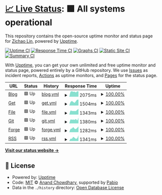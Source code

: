 # [📈 Live Status](https://earthjasonlin.github.io/upptime): <!--live status--> **🟩 All systems operational**

This repository contains the open-source uptime monitor and status page for [Zichao Lin](https://earthjasonlin.cn), powered by [Upptime](https://github.com/upptime/upptime).

[![Uptime CI](https://github.com/earthjasonlin/upptime/workflows/Uptime%20CI/badge.svg)](https://github.com/earthjasonlin/upptime/actions?query=workflow%3A%22Uptime+CI%22)
[![Response Time CI](https://github.com/earthjasonlin/upptime/workflows/Response%20Time%20CI/badge.svg)](https://github.com/earthjasonlin/upptime/actions?query=workflow%3A%22Response+Time+CI%22)
[![Graphs CI](https://github.com/earthjasonlin/upptime/workflows/Graphs%20CI/badge.svg)](https://github.com/earthjasonlin/upptime/actions?query=workflow%3A%22Graphs+CI%22)
[![Static Site CI](https://github.com/earthjasonlin/upptime/workflows/Static%20Site%20CI/badge.svg)](https://github.com/earthjasonlin/upptime/actions?query=workflow%3A%22Static+Site+CI%22)
[![Summary CI](https://github.com/earthjasonlin/upptime/workflows/Summary%20CI/badge.svg)](https://github.com/earthjasonlin/upptime/actions?query=workflow%3A%22Summary+CI%22)

With [Upptime](https://upptime.js.org), you can get your own unlimited and free uptime monitor and status page, powered entirely by a GitHub repository. We use [Issues](https://github.com/earthjasonlin/upptime/issues) as incident reports, [Actions](https://github.com/earthjasonlin/upptime/actions) as uptime monitors, and [Pages](https://earthjasonlin.github.io/upptime) for the status page.

<!--start: status pages-->
<!-- This summary is generated by Upptime (https://github.com/upptime/upptime) -->
<!-- Do not edit this manually, your changes will be overwritten -->
<!-- prettier-ignore -->
| URL | Status | History | Response Time | Uptime |
| --- | ------ | ------- | ------------- | ------ |
| <img alt="" src="https://icons.duckduckgo.com/ip3/earthjasonlin.cn.ico" height="13"> [Blog](https://earthjasonlin.cn) | 🟩 Up | [blog.yml](https://github.com/earthjasonlin/upptime/commits/HEAD/history/blog.yml) | <details><summary><img alt="Response time graph" src="./graphs/blog/response-time-week.png" height="20"> 2075ms</summary><br><a href="https://earthjasonlin.github.io/upptime/history/blog"><img alt="Response time 2238" src="https://img.shields.io/endpoint?url=https%3A%2F%2Fraw.githubusercontent.com%2Fearthjasonlin%2Fupptime%2FHEAD%2Fapi%2Fblog%2Fresponse-time.json"></a><br><a href="https://earthjasonlin.github.io/upptime/history/blog"><img alt="24-hour response time 2175" src="https://img.shields.io/endpoint?url=https%3A%2F%2Fraw.githubusercontent.com%2Fearthjasonlin%2Fupptime%2FHEAD%2Fapi%2Fblog%2Fresponse-time-day.json"></a><br><a href="https://earthjasonlin.github.io/upptime/history/blog"><img alt="7-day response time 2075" src="https://img.shields.io/endpoint?url=https%3A%2F%2Fraw.githubusercontent.com%2Fearthjasonlin%2Fupptime%2FHEAD%2Fapi%2Fblog%2Fresponse-time-week.json"></a><br><a href="https://earthjasonlin.github.io/upptime/history/blog"><img alt="30-day response time 2291" src="https://img.shields.io/endpoint?url=https%3A%2F%2Fraw.githubusercontent.com%2Fearthjasonlin%2Fupptime%2FHEAD%2Fapi%2Fblog%2Fresponse-time-month.json"></a><br><a href="https://earthjasonlin.github.io/upptime/history/blog"><img alt="1-year response time 2238" src="https://img.shields.io/endpoint?url=https%3A%2F%2Fraw.githubusercontent.com%2Fearthjasonlin%2Fupptime%2FHEAD%2Fapi%2Fblog%2Fresponse-time-year.json"></a></details> | <details><summary><a href="https://earthjasonlin.github.io/upptime/history/blog">100.00%</a></summary><a href="https://earthjasonlin.github.io/upptime/history/blog"><img alt="All-time uptime 100.00%" src="https://img.shields.io/endpoint?url=https%3A%2F%2Fraw.githubusercontent.com%2Fearthjasonlin%2Fupptime%2FHEAD%2Fapi%2Fblog%2Fuptime.json"></a><br><a href="https://earthjasonlin.github.io/upptime/history/blog"><img alt="24-hour uptime 100.00%" src="https://img.shields.io/endpoint?url=https%3A%2F%2Fraw.githubusercontent.com%2Fearthjasonlin%2Fupptime%2FHEAD%2Fapi%2Fblog%2Fuptime-day.json"></a><br><a href="https://earthjasonlin.github.io/upptime/history/blog"><img alt="7-day uptime 100.00%" src="https://img.shields.io/endpoint?url=https%3A%2F%2Fraw.githubusercontent.com%2Fearthjasonlin%2Fupptime%2FHEAD%2Fapi%2Fblog%2Fuptime-week.json"></a><br><a href="https://earthjasonlin.github.io/upptime/history/blog"><img alt="30-day uptime 100.00%" src="https://img.shields.io/endpoint?url=https%3A%2F%2Fraw.githubusercontent.com%2Fearthjasonlin%2Fupptime%2FHEAD%2Fapi%2Fblog%2Fuptime-month.json"></a><br><a href="https://earthjasonlin.github.io/upptime/history/blog"><img alt="1-year uptime 100.00%" src="https://img.shields.io/endpoint?url=https%3A%2F%2Fraw.githubusercontent.com%2Fearthjasonlin%2Fupptime%2FHEAD%2Fapi%2Fblog%2Fuptime-year.json"></a></details>
| <img alt="" src="https://icons.duckduckgo.com/ip3/get.loliquq.cn.ico" height="13"> [Get](https://get.loliquq.cn) | 🟩 Up | [get.yml](https://github.com/earthjasonlin/upptime/commits/HEAD/history/get.yml) | <details><summary><img alt="Response time graph" src="./graphs/get/response-time-week.png" height="20"> 1504ms</summary><br><a href="https://earthjasonlin.github.io/upptime/history/get"><img alt="Response time 1328" src="https://img.shields.io/endpoint?url=https%3A%2F%2Fraw.githubusercontent.com%2Fearthjasonlin%2Fupptime%2FHEAD%2Fapi%2Fget%2Fresponse-time.json"></a><br><a href="https://earthjasonlin.github.io/upptime/history/get"><img alt="24-hour response time 1957" src="https://img.shields.io/endpoint?url=https%3A%2F%2Fraw.githubusercontent.com%2Fearthjasonlin%2Fupptime%2FHEAD%2Fapi%2Fget%2Fresponse-time-day.json"></a><br><a href="https://earthjasonlin.github.io/upptime/history/get"><img alt="7-day response time 1504" src="https://img.shields.io/endpoint?url=https%3A%2F%2Fraw.githubusercontent.com%2Fearthjasonlin%2Fupptime%2FHEAD%2Fapi%2Fget%2Fresponse-time-week.json"></a><br><a href="https://earthjasonlin.github.io/upptime/history/get"><img alt="30-day response time 1329" src="https://img.shields.io/endpoint?url=https%3A%2F%2Fraw.githubusercontent.com%2Fearthjasonlin%2Fupptime%2FHEAD%2Fapi%2Fget%2Fresponse-time-month.json"></a><br><a href="https://earthjasonlin.github.io/upptime/history/get"><img alt="1-year response time 1328" src="https://img.shields.io/endpoint?url=https%3A%2F%2Fraw.githubusercontent.com%2Fearthjasonlin%2Fupptime%2FHEAD%2Fapi%2Fget%2Fresponse-time-year.json"></a></details> | <details><summary><a href="https://earthjasonlin.github.io/upptime/history/get">100.00%</a></summary><a href="https://earthjasonlin.github.io/upptime/history/get"><img alt="All-time uptime 100.00%" src="https://img.shields.io/endpoint?url=https%3A%2F%2Fraw.githubusercontent.com%2Fearthjasonlin%2Fupptime%2FHEAD%2Fapi%2Fget%2Fuptime.json"></a><br><a href="https://earthjasonlin.github.io/upptime/history/get"><img alt="24-hour uptime 100.00%" src="https://img.shields.io/endpoint?url=https%3A%2F%2Fraw.githubusercontent.com%2Fearthjasonlin%2Fupptime%2FHEAD%2Fapi%2Fget%2Fuptime-day.json"></a><br><a href="https://earthjasonlin.github.io/upptime/history/get"><img alt="7-day uptime 100.00%" src="https://img.shields.io/endpoint?url=https%3A%2F%2Fraw.githubusercontent.com%2Fearthjasonlin%2Fupptime%2FHEAD%2Fapi%2Fget%2Fuptime-week.json"></a><br><a href="https://earthjasonlin.github.io/upptime/history/get"><img alt="30-day uptime 100.00%" src="https://img.shields.io/endpoint?url=https%3A%2F%2Fraw.githubusercontent.com%2Fearthjasonlin%2Fupptime%2FHEAD%2Fapi%2Fget%2Fuptime-month.json"></a><br><a href="https://earthjasonlin.github.io/upptime/history/get"><img alt="1-year uptime 100.00%" src="https://img.shields.io/endpoint?url=https%3A%2F%2Fraw.githubusercontent.com%2Fearthjasonlin%2Fupptime%2FHEAD%2Fapi%2Fget%2Fuptime-year.json"></a></details>
| <img alt="" src="https://icons.duckduckgo.com/ip3/file.loliquq.cn.ico" height="13"> [File](https://file.loliquq.cn) | 🟩 Up | [file.yml](https://github.com/earthjasonlin/upptime/commits/HEAD/history/file.yml) | <details><summary><img alt="Response time graph" src="./graphs/file/response-time-week.png" height="20"> 1343ms</summary><br><a href="https://earthjasonlin.github.io/upptime/history/file"><img alt="Response time 1323" src="https://img.shields.io/endpoint?url=https%3A%2F%2Fraw.githubusercontent.com%2Fearthjasonlin%2Fupptime%2FHEAD%2Fapi%2Ffile%2Fresponse-time.json"></a><br><a href="https://earthjasonlin.github.io/upptime/history/file"><img alt="24-hour response time 1335" src="https://img.shields.io/endpoint?url=https%3A%2F%2Fraw.githubusercontent.com%2Fearthjasonlin%2Fupptime%2FHEAD%2Fapi%2Ffile%2Fresponse-time-day.json"></a><br><a href="https://earthjasonlin.github.io/upptime/history/file"><img alt="7-day response time 1343" src="https://img.shields.io/endpoint?url=https%3A%2F%2Fraw.githubusercontent.com%2Fearthjasonlin%2Fupptime%2FHEAD%2Fapi%2Ffile%2Fresponse-time-week.json"></a><br><a href="https://earthjasonlin.github.io/upptime/history/file"><img alt="30-day response time 1319" src="https://img.shields.io/endpoint?url=https%3A%2F%2Fraw.githubusercontent.com%2Fearthjasonlin%2Fupptime%2FHEAD%2Fapi%2Ffile%2Fresponse-time-month.json"></a><br><a href="https://earthjasonlin.github.io/upptime/history/file"><img alt="1-year response time 1323" src="https://img.shields.io/endpoint?url=https%3A%2F%2Fraw.githubusercontent.com%2Fearthjasonlin%2Fupptime%2FHEAD%2Fapi%2Ffile%2Fresponse-time-year.json"></a></details> | <details><summary><a href="https://earthjasonlin.github.io/upptime/history/file">100.00%</a></summary><a href="https://earthjasonlin.github.io/upptime/history/file"><img alt="All-time uptime 100.00%" src="https://img.shields.io/endpoint?url=https%3A%2F%2Fraw.githubusercontent.com%2Fearthjasonlin%2Fupptime%2FHEAD%2Fapi%2Ffile%2Fuptime.json"></a><br><a href="https://earthjasonlin.github.io/upptime/history/file"><img alt="24-hour uptime 100.00%" src="https://img.shields.io/endpoint?url=https%3A%2F%2Fraw.githubusercontent.com%2Fearthjasonlin%2Fupptime%2FHEAD%2Fapi%2Ffile%2Fuptime-day.json"></a><br><a href="https://earthjasonlin.github.io/upptime/history/file"><img alt="7-day uptime 100.00%" src="https://img.shields.io/endpoint?url=https%3A%2F%2Fraw.githubusercontent.com%2Fearthjasonlin%2Fupptime%2FHEAD%2Fapi%2Ffile%2Fuptime-week.json"></a><br><a href="https://earthjasonlin.github.io/upptime/history/file"><img alt="30-day uptime 100.00%" src="https://img.shields.io/endpoint?url=https%3A%2F%2Fraw.githubusercontent.com%2Fearthjasonlin%2Fupptime%2FHEAD%2Fapi%2Ffile%2Fuptime-month.json"></a><br><a href="https://earthjasonlin.github.io/upptime/history/file"><img alt="1-year uptime 100.00%" src="https://img.shields.io/endpoint?url=https%3A%2F%2Fraw.githubusercontent.com%2Fearthjasonlin%2Fupptime%2FHEAD%2Fapi%2Ffile%2Fuptime-year.json"></a></details>
| <img alt="" src="https://icons.duckduckgo.com/ip3/git.loliquq.cn.ico" height="13"> [Git](https://git.loliquq.cn) | 🟩 Up | [git.yml](https://github.com/earthjasonlin/upptime/commits/HEAD/history/git.yml) | <details><summary><img alt="Response time graph" src="./graphs/git/response-time-week.png" height="20"> 1380ms</summary><br><a href="https://earthjasonlin.github.io/upptime/history/git"><img alt="Response time 1323" src="https://img.shields.io/endpoint?url=https%3A%2F%2Fraw.githubusercontent.com%2Fearthjasonlin%2Fupptime%2FHEAD%2Fapi%2Fgit%2Fresponse-time.json"></a><br><a href="https://earthjasonlin.github.io/upptime/history/git"><img alt="24-hour response time 1870" src="https://img.shields.io/endpoint?url=https%3A%2F%2Fraw.githubusercontent.com%2Fearthjasonlin%2Fupptime%2FHEAD%2Fapi%2Fgit%2Fresponse-time-day.json"></a><br><a href="https://earthjasonlin.github.io/upptime/history/git"><img alt="7-day response time 1380" src="https://img.shields.io/endpoint?url=https%3A%2F%2Fraw.githubusercontent.com%2Fearthjasonlin%2Fupptime%2FHEAD%2Fapi%2Fgit%2Fresponse-time-week.json"></a><br><a href="https://earthjasonlin.github.io/upptime/history/git"><img alt="30-day response time 1326" src="https://img.shields.io/endpoint?url=https%3A%2F%2Fraw.githubusercontent.com%2Fearthjasonlin%2Fupptime%2FHEAD%2Fapi%2Fgit%2Fresponse-time-month.json"></a><br><a href="https://earthjasonlin.github.io/upptime/history/git"><img alt="1-year response time 1323" src="https://img.shields.io/endpoint?url=https%3A%2F%2Fraw.githubusercontent.com%2Fearthjasonlin%2Fupptime%2FHEAD%2Fapi%2Fgit%2Fresponse-time-year.json"></a></details> | <details><summary><a href="https://earthjasonlin.github.io/upptime/history/git">100.00%</a></summary><a href="https://earthjasonlin.github.io/upptime/history/git"><img alt="All-time uptime 100.00%" src="https://img.shields.io/endpoint?url=https%3A%2F%2Fraw.githubusercontent.com%2Fearthjasonlin%2Fupptime%2FHEAD%2Fapi%2Fgit%2Fuptime.json"></a><br><a href="https://earthjasonlin.github.io/upptime/history/git"><img alt="24-hour uptime 100.00%" src="https://img.shields.io/endpoint?url=https%3A%2F%2Fraw.githubusercontent.com%2Fearthjasonlin%2Fupptime%2FHEAD%2Fapi%2Fgit%2Fuptime-day.json"></a><br><a href="https://earthjasonlin.github.io/upptime/history/git"><img alt="7-day uptime 100.00%" src="https://img.shields.io/endpoint?url=https%3A%2F%2Fraw.githubusercontent.com%2Fearthjasonlin%2Fupptime%2FHEAD%2Fapi%2Fgit%2Fuptime-week.json"></a><br><a href="https://earthjasonlin.github.io/upptime/history/git"><img alt="30-day uptime 100.00%" src="https://img.shields.io/endpoint?url=https%3A%2F%2Fraw.githubusercontent.com%2Fearthjasonlin%2Fupptime%2FHEAD%2Fapi%2Fgit%2Fuptime-month.json"></a><br><a href="https://earthjasonlin.github.io/upptime/history/git"><img alt="1-year uptime 100.00%" src="https://img.shields.io/endpoint?url=https%3A%2F%2Fraw.githubusercontent.com%2Fearthjasonlin%2Fupptime%2FHEAD%2Fapi%2Fgit%2Fuptime-year.json"></a></details>
| <img alt="" src="https://icons.duckduckgo.com/ip3/code.loliquq.cn.ico" height="13"> [Forge](https://code.loliquq.cn) | 🟩 Up | [forge.yml](https://github.com/earthjasonlin/upptime/commits/HEAD/history/forge.yml) | <details><summary><img alt="Response time graph" src="./graphs/forge/response-time-week.png" height="20"> 1282ms</summary><br><a href="https://earthjasonlin.github.io/upptime/history/forge"><img alt="Response time 1145" src="https://img.shields.io/endpoint?url=https%3A%2F%2Fraw.githubusercontent.com%2Fearthjasonlin%2Fupptime%2FHEAD%2Fapi%2Fforge%2Fresponse-time.json"></a><br><a href="https://earthjasonlin.github.io/upptime/history/forge"><img alt="24-hour response time 1569" src="https://img.shields.io/endpoint?url=https%3A%2F%2Fraw.githubusercontent.com%2Fearthjasonlin%2Fupptime%2FHEAD%2Fapi%2Fforge%2Fresponse-time-day.json"></a><br><a href="https://earthjasonlin.github.io/upptime/history/forge"><img alt="7-day response time 1282" src="https://img.shields.io/endpoint?url=https%3A%2F%2Fraw.githubusercontent.com%2Fearthjasonlin%2Fupptime%2FHEAD%2Fapi%2Fforge%2Fresponse-time-week.json"></a><br><a href="https://earthjasonlin.github.io/upptime/history/forge"><img alt="30-day response time 1166" src="https://img.shields.io/endpoint?url=https%3A%2F%2Fraw.githubusercontent.com%2Fearthjasonlin%2Fupptime%2FHEAD%2Fapi%2Fforge%2Fresponse-time-month.json"></a><br><a href="https://earthjasonlin.github.io/upptime/history/forge"><img alt="1-year response time 1145" src="https://img.shields.io/endpoint?url=https%3A%2F%2Fraw.githubusercontent.com%2Fearthjasonlin%2Fupptime%2FHEAD%2Fapi%2Fforge%2Fresponse-time-year.json"></a></details> | <details><summary><a href="https://earthjasonlin.github.io/upptime/history/forge">100.00%</a></summary><a href="https://earthjasonlin.github.io/upptime/history/forge"><img alt="All-time uptime 100.00%" src="https://img.shields.io/endpoint?url=https%3A%2F%2Fraw.githubusercontent.com%2Fearthjasonlin%2Fupptime%2FHEAD%2Fapi%2Fforge%2Fuptime.json"></a><br><a href="https://earthjasonlin.github.io/upptime/history/forge"><img alt="24-hour uptime 100.00%" src="https://img.shields.io/endpoint?url=https%3A%2F%2Fraw.githubusercontent.com%2Fearthjasonlin%2Fupptime%2FHEAD%2Fapi%2Fforge%2Fuptime-day.json"></a><br><a href="https://earthjasonlin.github.io/upptime/history/forge"><img alt="7-day uptime 100.00%" src="https://img.shields.io/endpoint?url=https%3A%2F%2Fraw.githubusercontent.com%2Fearthjasonlin%2Fupptime%2FHEAD%2Fapi%2Fforge%2Fuptime-week.json"></a><br><a href="https://earthjasonlin.github.io/upptime/history/forge"><img alt="30-day uptime 100.00%" src="https://img.shields.io/endpoint?url=https%3A%2F%2Fraw.githubusercontent.com%2Fearthjasonlin%2Fupptime%2FHEAD%2Fapi%2Fforge%2Fuptime-month.json"></a><br><a href="https://earthjasonlin.github.io/upptime/history/forge"><img alt="1-year uptime 100.00%" src="https://img.shields.io/endpoint?url=https%3A%2F%2Fraw.githubusercontent.com%2Fearthjasonlin%2Fupptime%2FHEAD%2Fapi%2Fforge%2Fuptime-year.json"></a></details>
| <img alt="" src="https://icons.duckduckgo.com/ip3/rss.loliquq.cn.ico" height="13"> [RSS](https://rss.loliquq.cn) | 🟩 Up | [rss.yml](https://github.com/earthjasonlin/upptime/commits/HEAD/history/rss.yml) | <details><summary><img alt="Response time graph" src="./graphs/rss/response-time-week.png" height="20"> 1341ms</summary><br><a href="https://earthjasonlin.github.io/upptime/history/rss"><img alt="Response time 1351" src="https://img.shields.io/endpoint?url=https%3A%2F%2Fraw.githubusercontent.com%2Fearthjasonlin%2Fupptime%2FHEAD%2Fapi%2Frss%2Fresponse-time.json"></a><br><a href="https://earthjasonlin.github.io/upptime/history/rss"><img alt="24-hour response time 1288" src="https://img.shields.io/endpoint?url=https%3A%2F%2Fraw.githubusercontent.com%2Fearthjasonlin%2Fupptime%2FHEAD%2Fapi%2Frss%2Fresponse-time-day.json"></a><br><a href="https://earthjasonlin.github.io/upptime/history/rss"><img alt="7-day response time 1341" src="https://img.shields.io/endpoint?url=https%3A%2F%2Fraw.githubusercontent.com%2Fearthjasonlin%2Fupptime%2FHEAD%2Fapi%2Frss%2Fresponse-time-week.json"></a><br><a href="https://earthjasonlin.github.io/upptime/history/rss"><img alt="30-day response time 1336" src="https://img.shields.io/endpoint?url=https%3A%2F%2Fraw.githubusercontent.com%2Fearthjasonlin%2Fupptime%2FHEAD%2Fapi%2Frss%2Fresponse-time-month.json"></a><br><a href="https://earthjasonlin.github.io/upptime/history/rss"><img alt="1-year response time 1351" src="https://img.shields.io/endpoint?url=https%3A%2F%2Fraw.githubusercontent.com%2Fearthjasonlin%2Fupptime%2FHEAD%2Fapi%2Frss%2Fresponse-time-year.json"></a></details> | <details><summary><a href="https://earthjasonlin.github.io/upptime/history/rss">100.00%</a></summary><a href="https://earthjasonlin.github.io/upptime/history/rss"><img alt="All-time uptime 100.00%" src="https://img.shields.io/endpoint?url=https%3A%2F%2Fraw.githubusercontent.com%2Fearthjasonlin%2Fupptime%2FHEAD%2Fapi%2Frss%2Fuptime.json"></a><br><a href="https://earthjasonlin.github.io/upptime/history/rss"><img alt="24-hour uptime 100.00%" src="https://img.shields.io/endpoint?url=https%3A%2F%2Fraw.githubusercontent.com%2Fearthjasonlin%2Fupptime%2FHEAD%2Fapi%2Frss%2Fuptime-day.json"></a><br><a href="https://earthjasonlin.github.io/upptime/history/rss"><img alt="7-day uptime 100.00%" src="https://img.shields.io/endpoint?url=https%3A%2F%2Fraw.githubusercontent.com%2Fearthjasonlin%2Fupptime%2FHEAD%2Fapi%2Frss%2Fuptime-week.json"></a><br><a href="https://earthjasonlin.github.io/upptime/history/rss"><img alt="30-day uptime 100.00%" src="https://img.shields.io/endpoint?url=https%3A%2F%2Fraw.githubusercontent.com%2Fearthjasonlin%2Fupptime%2FHEAD%2Fapi%2Frss%2Fuptime-month.json"></a><br><a href="https://earthjasonlin.github.io/upptime/history/rss"><img alt="1-year uptime 100.00%" src="https://img.shields.io/endpoint?url=https%3A%2F%2Fraw.githubusercontent.com%2Fearthjasonlin%2Fupptime%2FHEAD%2Fapi%2Frss%2Fuptime-year.json"></a></details>

<!--end: status pages-->

[**Visit our status website →**](https://earthjasonlin.github.io/upptime)

## 📄 License

- Powered by: [Upptime](https://github.com/upptime/upptime)
- Code: [MIT](./LICENSE) © [Anand Chowdhary](https://anandchowdhary.com), supported by [Pabio](https://pabio.com)
- Data in the `./history` directory: [Open Database License](https://opendatacommons.org/licenses/odbl/1-0/)
